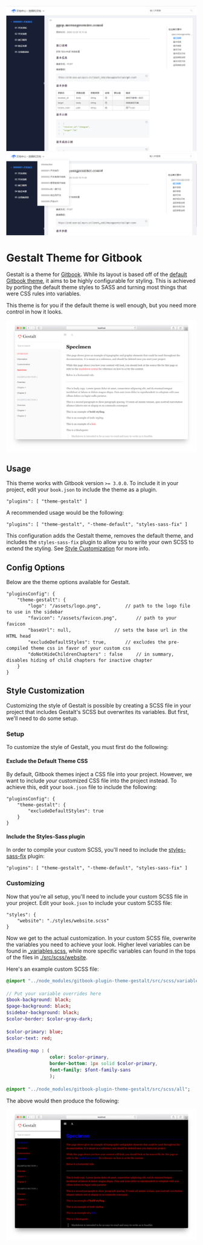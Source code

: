 
![截图](./截图.png)
![截图2](./截图2.png)

# Gestalt Theme for Gitbook

Gestalt is a theme for [Gitbook](http://www.gitbook.com). While its layout is based off of the [default Gitbook theme](https://github.com/GitbookIO/theme-default), it aims to be highly configurable for styling. This is achieved by porting the default theme styles to SASS and turning most things that were CSS rules into variables.

This theme is for you if the default theme is well enough, but you need more control in how it looks.

![Screenshot](./screenshot-1.jpg)

## Usage

This theme works with Gitbook version `>= 3.0.0`. To include it in your project, edit your `book.json` to include the theme as a plugin.

```
"plugins": [ "theme-gestalt" ]
```

A recommended usage would be the following:

```
"plugins": [ "theme-gestalt", "-theme-default", "styles-sass-fix" ]
```

This configuration adds the Gestalt theme, removes the default theme, and includes the `styles-sass-fix` plugin to allow you to write your own SCSS to extend the styling. See [Style Customization](#style-customization) for more info.

## Config Options

Below are the theme options available for Gestalt. 

```
"pluginsConfig": {
	"theme-gestalt": {
	    "logo": "/assets/logo.png",			// path to the logo file to use in the sidebar
	    "favicon": "/assets/favicon.png",		// path to your favicon
	    "baseUrl": null,				// sets the base url in the HTML head
	    "excludeDefaultStyles": true,		// excludes the pre-compiled theme css in favor of your custom css
	    "doNotHideChildrenChapters" : false		// in summary, disables hiding of child chapters for inactive chapter
	}
}
```

## Style Customization

Customizing the style of Gestalt is possible by creating a SCSS file in your project that includes Gestalt's SCSS but overwrites its variables. But first, we'll need to do some setup.

### Setup

To customize the style of Gestalt, you must first do the following:

#### Exclude the Default Theme CSS

By default, Gitbook themes inject a CSS file into your project. However, we want to include _your_ customized CSS file into the project instead. To achieve this, edit your `book.json` file to include the following: 

```
"pluginsConfig": {
	"theme-gestalt": {
	    "excludeDefaultStyles": true
	}
}
```

#### Include the Styles-Sass plugin

In order to compile your custom SCSS, you'll need to include the [styles-sass-fix](https://github.com/Nasicus/plugin-styles-sass) plugin:

```
"plugins": [ "theme-gestalt", "-theme-default", "styles-sass-fix" ]
```

### Customizing

Now that you're all setup, you'll need to include your custom SCSS file in your project. Edit your `book.json` to include your custom SCSS file:

```
"styles": {
    "website": "./styles/website.scss"
}
```

Now we get to the actual customization. In your custom SCSS file, overwrite the variables you need to achieve your look. Higher level variables can be found in [_variables.scss](./src/scss/_variables.scss), while more specific variables can found in the tops of the files in [./src/scss/website](./src/scss/website).

Here's an example custom SCSS file:

```SASS
@import "../node_modules/gitbook-plugin-theme-gestalt/src/scss/variables";

// Put your variable overrides here
$book-background: black;
$page-background: black;
$sidebar-background: black;
$color-border: $color-gray-dark;

$color-primary: blue;
$color-text: red;

$heading-map : ( 
				color: $color-primary, 
				border-bottom: 1px solid $color-primary,
				font-family: $font-family-sans
				);

@import "../node_modules/gitbook-plugin-theme-gestalt/src/scss/all";
```

The above would then produce the following:

![Screenshot](./screenshot-2.jpg)



